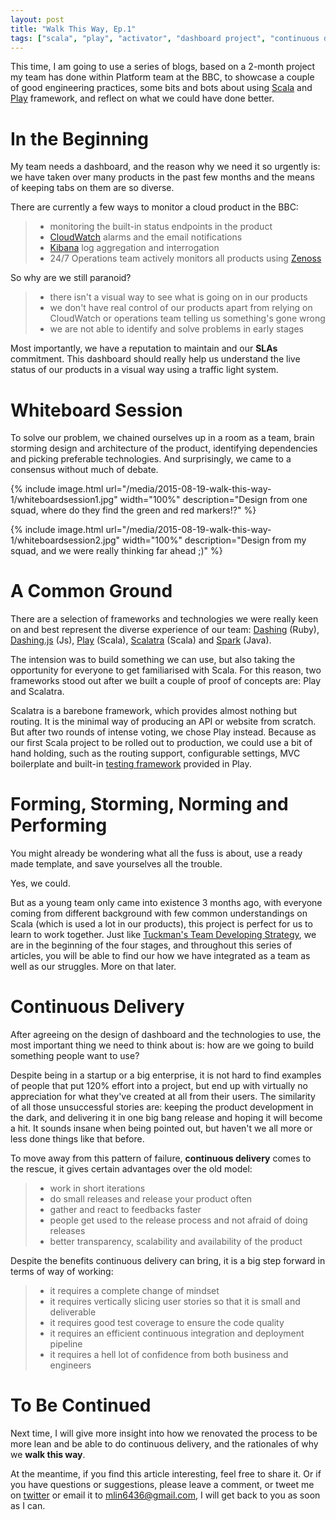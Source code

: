 ```yaml
---
layout: post
title: "Walk This Way, Ep.1"
tags: ["scala", "play", "activator", "dashboard project", "continuous delivery", "framework", "scala", "bbc", "play"]
---
```


<div class="message">
This time, I am going to use a series of blogs, based on a 2-month project my team has done within Platform team at the BBC, to showcase a couple of good engineering practices, some bits and bots about using <a href="http://www.scala-lang.org/">Scala</a> and <a href="https://playframework.com/">Play</a> framework, and reflect on what we could have done better.
</div>

# In the Beginning

My team needs a dashboard, and the reason why we need it so urgently is: we have taken over many products in the past few months and the means of keeping tabs on them are so diverse.

There are currently a few ways to monitor a cloud product in the BBC:

> - monitoring the built-in status endpoints in the product
> - [CloudWatch](http://aws.amazon.com/cloudwatch/) alarms and the email notifications
> - [Kibana](https://www.elastic.co/products/kibana) log aggregation and interrogation
> - 24/7 Operations team actively monitors all products using [Zenoss](http://www.zenoss.com/)

So why are we still paranoid?

> - there isn't a visual way to see what is going on in our products
> - we don't have real control of our products apart from relying on CloudWatch or operations team telling us something's gone wrong
> - we are not able to identify and solve problems in early stages

Most importantly, we have a reputation to maintain and our **SLAs** commitment. This dashboard should really help us understand the live status of our products in a visual way using a traffic light system.

# Whiteboard Session

To solve our problem, we chained ourselves up in a room as a team, brain storming design and architecture of the product, identifying dependencies and picking preferable technologies. And surprisingly, we came to a consensus without much of debate.

{% include image.html url="/media/2015-08-19-walk-this-way-1/whiteboardsession1.jpg" width="100%" description="Design from one squad, where do they find the green and red markers!?" %}

{% include image.html url="/media/2015-08-19-walk-this-way-1/whiteboardsession2.jpg" width="100%" description="Design from my squad, and we were really thinking far ahead ;)" %}

# A Common Ground

There are a selection of frameworks and technologies we were really keen on and best represent the diverse experience of our team: [Dashing](http://dashing.io/) (Ruby), [Dashing.js](https://github.com/fabiocaseri/dashing-js) (Js), [Play](https://playframework.com/) (Scala), [Scalatra](http://scalatra.org/) (Scala) and [Spark](http://sparkjava.com/) (Java).

The intension was to build something we can use, but also taking the opportunity for everyone to get familiarised with Scala. For this reason, two frameworks stood out after we built a couple of proof of concepts are: Play and Scalatra.

Scalatra is a barebone framework, which provides almost nothing but routing. It is the minimal way of producing an API or website from scratch. But after two rounds of intense voting, we chose Play instead. Because as our first Scala project to be rolled out to production, we could use a bit of hand holding, such as the routing support, configurable settings, MVC boilerplate and built-in [testing framework](https://etorreborre.github.io/specs2/) provided in Play.

# Forming, Storming, Norming and Performing

You might already be wondering what all the fuss is about, use a ready made template, and save yourselves all the trouble.

Yes, we could.

But as a young team only came into existence 3 months ago, with everyone coming from different background with few common understandings on Scala (which is used a lot in our products), this project is perfect for us to learn to work together. Just like [Tuckman's Team Developing Strategy](https://en.wikipedia.org/wiki/Tuckman%27s_stages_of_group_development), we are in the beginning of the four stages, and throughout this series of articles, you will be able to find our how we have integrated as a team as well as our struggles. More on that later.

# Continuous Delivery

After agreeing on the design of dashboard and the technologies to use, the most important thing we need to think about is: how are we going to build something people want to use?

Despite being in a startup or a big enterprise, it is not hard to find examples of people that put 120% effort into a project, but end up with virtually no appreciation for what they've created at all from their users. The similarity of all those unsuccessful stories are: keeping the product development in the dark, and delivering it in one big bang release and hoping it will become a hit. It sounds insane when being pointed out, but haven't we all more or less done things like that before.

To move away from this pattern of failure, **continuous delivery** comes to the rescue, it gives certain advantages over the old model:

> - work in short iterations
> - do small releases and release your product often
> - gather and react to feedbacks faster
> - people get used to the release process and not afraid of doing releases
> - better transparency, scalability and availability of the product

Despite the benefits continuous delivery can bring, it is a big step forward in terms of way of working:

> - it requires a complete change of mindset
> - it requires vertically slicing user stories so that it is small and deliverable
> - it requires good test coverage to ensure the code quality
> - it requires an efficient continuous integration and deployment pipeline
> - it requires a hell lot of confidence from both business and engineers

# To Be Continued

Next time, I will give more insight into how we renovated the process to be more lean and be able to do continuous delivery, and the rationales of why we **walk this way**.

At the meantime, if you find this article interesting, feel free to share it. Or if you have questions or suggestions, please leave a comment, or tweet me on [twitter](https://twitter.com/mlin6436) or email it to [mlin6436@gmail.com](mlin6436@gmail.com), I will get back to you as soon as I can.

